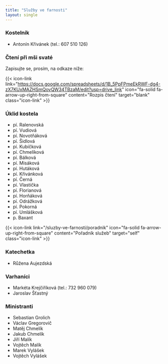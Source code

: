 ```yaml
---
title: "Služby ve farnosti"
layout: single
---
```

### Kostelník
- Antonín Křivánek (tel.: 607 510 126)
### Čtení při mši svaté
Zapisujte se, prosím, na odkaze níže:

{{< icon-link link="https://docs.google.com/spreadsheets/d/1B_5PpFPmeEkRWF-dg4-zX7KUxMAZHSmQovQW34TBzaM/edit?usp=drive_link" icon="fa-solid fa-arrow-up-right-from-square" content="Rozpis čtení" target="blank" class="icon-link" >}}

### Úklid kostela
- pí. Ralenovská
- pí. Vudiová
- pí. Novotňáková
- pí. Šidlová
- pí. Kubíčková
- pí. Chmelíková
- pí. Bálková
- pí. Misáková
- pí. Hutáková
- pí. Křivánková
- pí. Černá
- pí. Vlastička
- pí. Florianová
- pí. Horňáková
- pí. Odrážková
- pí. Pokorná
- pí. Umlášková
- p. Baxant

{{< icon-link link="/sluzby-ve-farnosti/poradnik" icon="fa-solid fa-arrow-up-right-from-square" content="Pořadník služeb" target="self" class="icon-link" >}}

### Katechetka
- Růžena Aujezdská
### Varhaníci
- Markéta Krejčiříková (tel.: 732 960 079)
- Jaroslav Šťastný
### Ministranti
- Sebastian Grolich
- Václav Gregorovič
- Matěj Chmelík
- Jakub Chmelík
- Jiří Malík
- Vojtěch Malík
- Marek Vylášek
- Vojtěch Vylášek